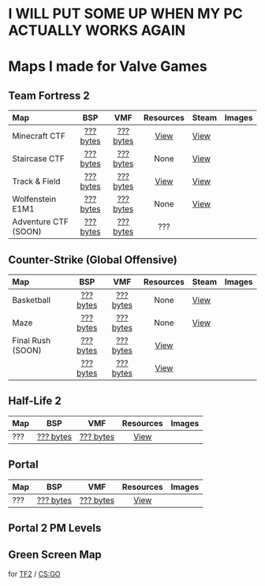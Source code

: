 # I WILL PUT SOME UP WHEN MY PC ACTUALLY WORKS AGAIN
# Maps I made for Valve Games

## Team Fortress 2

| Map                 | BSP                                   | VMF                                   | Resources            | Steam                                                                     | Images                                                                                                                           |
|:--------------------|:-------------------------------------:|:-------------------------------------:|:--------------------:|---------------------------------------------------------------------------|----------------------------------------------------------------------------------------------------------------------------------|
| Minecraft CTF       |[??? bytes]()                          |[??? bytes]()                          | [View]()             | [View](https://steamcommunity.com/sharedfiles/filedetails/?id=550867966)  |                                                                                                                                  |
| Staircase CTF       |[??? bytes]()                          |[??? bytes]()                          | None                 | [View](https://steamcommunity.com/sharedfiles/filedetails/?id=618813870)  |                                                                                                                                  |
| Track & Field       |[??? bytes]()                          |[??? bytes]()                          | [View]()             | [View](https://steamcommunity.com/sharedfiles/filedetails/?id=709835511)  |                                                                                                                                  |
| Wolfenstein E1M1    |[??? bytes]()                          |[??? bytes]()                          | None                 | [View](https://steamcommunity.com/sharedfiles/filedetails/?id=690171804)  |                                                                                                                                  |
| Adventure CTF (SOON)|[??? bytes]()                          |[??? bytes]()                          | ???                  |                                                                           |                                                                                                                                  |

## Counter-Strike (Global Offensive)

| Map                 | BSP                                   | VMF                                   | Resources            | Steam                                                                     | Images                                                                                                                           |
|:--------------------|:-------------------------------------:|:-------------------------------------:|:--------------------:|---------------------------------------------------------------------------|----------------------------------------------------------------------------------------------------------------------------------|
| Basketball          |[??? bytes]()                          |[??? bytes]()                          | None                 | [View](https://steamcommunity.com/sharedfiles/filedetails/?id=760997513)  |                                                                                                                                  |
| Maze                |[??? bytes]()                          |[??? bytes]()                          | None                 | [View](https://steamcommunity.com/sharedfiles/filedetails/?id=775583162)  |                                                                                                                                  |
| Final Rush (SOON)   |[??? bytes]()                          |[??? bytes]()                          | [View]()             |                                                                           |                                                                                                                                  |
|                     |[??? bytes]()                          |[??? bytes]()                          | [View]()             |                                                                           |                                                                                                                                  |

## Half-Life 2

| Map                 | BSP                                   | VMF                                   | Resources            | Images                                                                                                                           |
|:--------------------|:-------------------------------------:|:-------------------------------------:|:--------------------:|----------------------------------------------------------------------------------------------------------------------------------|
| ???                 |[??? bytes]()                          |[??? bytes]()                          | [View]()             |                                                                                                                                  |

## Portal

| Map                 | BSP                                   | VMF                                   | Resources            | Images                                                                                                                           |
|:--------------------|:-------------------------------------:|:-------------------------------------:|:--------------------:|----------------------------------------------------------------------------------------------------------------------------------|
| ???                 |[??? bytes]()                          |[??? bytes]()                          | [View]()             |                                                                                                                                  |

## Portal 2 PM Levels

## Green Screen Map
for [TF2]() / [CS:GO]()
